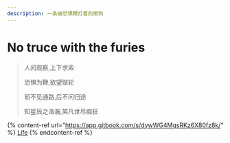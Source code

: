 ```yaml
---
description: 一条被恐惧鞭打着的懒狗
---
```


# No truce with the furies

> 人间观察,上下求索
>
> 恐惧为鞭,欲望做轮
>
> 前不见通路,后不问归途
>
> 知星辰之浩瀚,笑凡世尽痴狂

{% content-ref url="https://app.gitbook.com/s/dywWG4MqsRKz6X80fz8k/" %}
[Life](https://app.gitbook.com/s/dywWG4MqsRKz6X80fz8k/)
{% endcontent-ref %}
